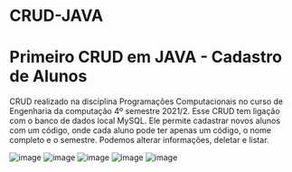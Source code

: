 # CRUD-JAVA

<h1> Primeiro CRUD em JAVA - Cadastro de Alunos </h1>
CRUD realizado na disciplina Programações Computacionais no curso de Engenharia da computação 4º semestre 2021/2.
Esse CRUD tem ligação com o banco de dados local MySQL.
Ele permite cadastrar novos alunos com um código, onde cada aluno pode ter apenas um código, o nome completo e o semestre. Podemos alterar informações, deletar e listar.

![image](https://user-images.githubusercontent.com/87101197/147306864-b6c6ce5e-4b3d-4a05-a2be-1cf509e61504.png)
![image](https://user-images.githubusercontent.com/87101197/147306874-89c161d7-0616-4b8d-9f6e-8f93be06e813.png)
![image](https://user-images.githubusercontent.com/87101197/147306878-092ba54f-c7da-422b-9777-cfcc54dfb615.png)
![image](https://user-images.githubusercontent.com/87101197/147306879-8d8efb2a-1e7d-45ef-bb8e-849f4a062179.png)
![image](https://user-images.githubusercontent.com/87101197/147306880-568367d2-a67d-4b6d-b83a-306fcf434e48.png)
